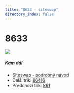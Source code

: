 ```yaml
---
title: "8633 - siteswap"
directory_index: false
---
```


# 8633

![](/animace/siteswap/8633.gif)

##### Kam dál

- [Siteswap - podrobný návod](/siteswap.html "Podrobné vysvětlení siteswapů..")
- Další trik: [86416](86416.html "Siteswap 86416")
- Předchozí trik: [861](861.html "Siteswap 861")

